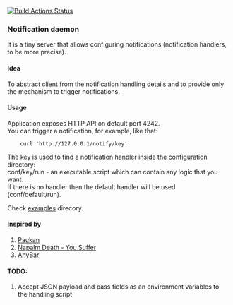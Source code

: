 [![Build Actions Status](https://github.com/yantonov/ntfd/workflows/ci/badge.svg)](https://github.com/yantonov/ntfd/actions)

### Notification daemon

It is a tiny server that allows configuring notifications (notification handlers, to be more precise).  

#### Idea
To abstract client from the notification handling details and to provide only the mechanism to trigger notifications.  

#### Usage
Application exposes HTTP API on default port 4242.  
You can trigger a notification, for example, like that:
```
    curl 'http://127.0.0.1/notify/key'
```
The key is used to find a notification handler inside the configuration directory:  
conf/key/run - an executable script which can contain any logic that you want.  
If there is no handler then the default handler will be used (conf/default/run).  

Check [examples](https://github.com/yantonov/ntfd/tree/master/examples/) direcory.

#### Inspired by
1. [Paukan](https://youtu.be/n1Fsz-I8Qag?t=285)
2. [Napalm Death - You Suffer](https://www.youtube.com/watch?v=ybGOT4d2Hs8)
3. [AnyBar](https://github.com/tonsky/AnyBar)

#### TODO:
1. Accept JSON payload and pass fields as an environment variables to the handling script
